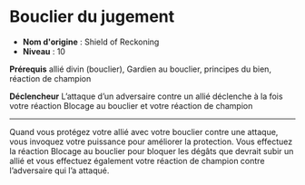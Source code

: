 # Bouclier du jugement

 * **Nom d'origine** : Shield of Reckoning
 * **Niveau** : 10


<p><strong>Prérequis</strong>  allié divin (bouclier), Gardien au bouclier, principes du bien, réaction de champion</p>
<p><strong>Déclencheur</strong> L’attaque d’un adversaire contre un allié déclenche à la fois votre réaction Blocage au bouclier et votre réaction de champion</p>
<hr>
<p>Quand vous protégez votre allié avec votre bouclier contre une attaque, vous invoquez votre puissance pour améliorer la protection. Vous effectuez la réaction Blocage au bouclier pour bloquer les dégâts que devrait subir un allié et vous effectuez également votre réaction de champion contre l’adversaire qui l’a attaqué.</p>